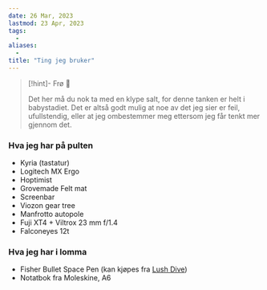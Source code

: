```yaml
---
date: 26 Mar, 2023
lastmod: 23 Apr, 2023
tags:
  - 
aliases:
  - 
title: "Ting jeg bruker"
---
```

> [!hint]- Frø  🌱
>
> Det her må du nok ta med en klype salt, for denne tanken er helt i babystadiet. Det er altså godt mulig at noe av det jeg sier er feil, ufullstendig, eller at jeg ombestemmer meg ettersom jeg får tenkt mer gjennom det.

### Hva jeg har på pulten

-   Kyria (tastatur)
-   Logitech MX Ergo
-   Hoptimist
-   Grovemade Felt mat
-   Screenbar
-   Viozon gear tree
-   Manfrotto autopole
-   Fuji XT4 + Viltrox 23 mm f/1.4
-   Falconeyes 12t

### Hva jeg har i lomma

- Fisher Bullet Space Pen (kan kjøpes fra [Lush Dive](https://www.lushdive.no/products/fisher-spacepen-black-matte))
- Notatbok fra Moleskine, A6

